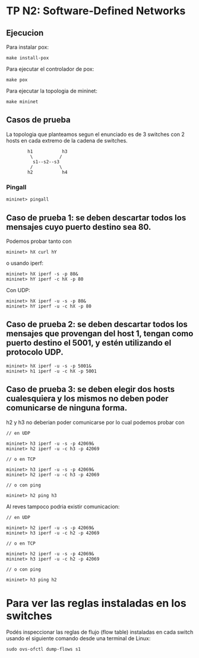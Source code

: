 # TP N2: Software-Defined Networks

## Ejecucion

Para instalar pox:

```
make install-pox
```

Para ejecutar el controlador de pox:

```
make pox
```

Para ejecutar la topologia de mininet:

```
make mininet
```

## Casos de prueba
La topologia que planteamos segun el enunciado es de 3 switches con 2 hosts en cada extremo de la cadena de switches.
```
        h1           h3
         \          /
          s1--s2--s3
         /          \  
        h2           h4
```

### Pingall

```
mininet> pingall
```
## Caso de prueba 1: se deben descartar todos los mensajes cuyo puerto destino sea 80.

Podemos probar tanto con

```
mininet> hX curl hY
```

o usando iperf:
```
mininet> hX iperf -s -p 80&
mininet> hY iperf -c hX -p 80
```

Con UDP:

```
mininet> hX iperf -u -s -p 80&
mininet> hY iperf -u -c hX -p 80
```

## Caso de prueba 2: se deben descartar todos los mensajes que provengan del host 1, tengan como puerto destino el 5001, y estén utilizando el protocolo UDP.

```
mininet> hX iperf -u -s -p 5001&
mininet> h1 iperf -u -c hX -p 5001
```

## Caso de prueba 3: se deben elegir dos hosts cualesquiera y los mismos no deben poder comunicarse de ninguna forma.

h2 y h3 no deberian poder comunicarse por lo cual podemos probar con

```
// en UDP

mininet> h3 iperf -u -s -p 42069&
mininet> h2 iperf -u -c h3 -p 42069

// o en TCP

mininet> h3 iperf -u -s -p 42069&
mininet> h2 iperf -u -c h3 -p 42069

// o con ping

mininet> h2 ping h3
```

Al reves tampoco podria existir comunicacion:

```
// en UDP

mininet> h2 iperf -u -s -p 42069&
mininet> h3 iperf -u -c h2 -p 42069

// o en TCP

mininet> h2 iperf -u -s -p 42069&
mininet> h3 iperf -u -c h2 -p 42069

// o con ping

mininet> h3 ping h2
```

# Para ver las reglas instaladas en los switches

Podés inspeccionar las reglas de flujo (flow table) instaladas en cada switch usando el siguiente comando desde una terminal de Linux:

```
sudo ovs-ofctl dump-flows s1
```